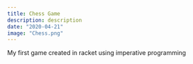 ```yaml
---
title: Chess Game
description: description
date: "2020-04-21"
image: "Chess.png"
---
```


My first game created in racket using imperative programming

